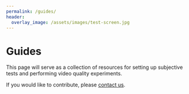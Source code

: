 ```yaml
---
permalink: /guides/
header:
  overlay_image: /assets/images/test-screen.jpg
---
```


# Guides

This page will serve as a collection of resources for setting up subjective tests and performing video quality experiments.

If you would like to contribute, please [contact us](../contact).